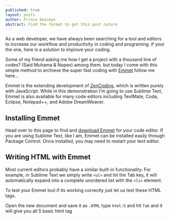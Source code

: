 ```yaml
---
published: true
layout: posts
author: Prince Emineys
abstract: Find the format to get this post nature
---
```

As a web developer, we have always been searching for a tool and editors to increase our workflow and productivity in coding and programing. if your the one, here is a solution to improve your coding.

Some of my friend asking me how I get a project with a thousand line of codes? (Said Muhama & Nopex) among them. but today I come with this simple method to archieve the super fast coding with [Emmet](http://emmet.io/)  follow me here...

Emmet is the extending development of [ZenCoding](http://en.wikipedia.org/wiki/Zen_Coding), which is written purely with JavaScript. While in this demonstration I’m going to use Sublime Text, Emmet is also available for many code editors including TextMate, Coda, Eclipse, Notepad++, and Adobe DreamWeaver.

## **Installing Emmet**

Head over to this page to find and [download Emmet](http://emmet.io/download/) for your code editor. If you are using Sublime Text, like I am, Emmet can be installed easily through Package Control. Once installed, you may need to restart your text editor.

## **Writing HTML with Emmet**

Most current editors probably have a similar built-in functionality. For example, in Sublime Text we simply write ``` <ul> ``` and hit the Tab key, it will automatically expand into a complete unordered list with the ``` <li> ``` element.

To test your Emmet tool if its working correctly just let us test these HTML tags.

Open the new document and save it as ```.HTML``` 
type ```html:5``` and hit ```Tab``` and it will give you all 5 basic html tag 

<!DOCTYPE html>
<html lang="en">
<head>
    <meta charset="UTF-8">
    <title>Document</title>
</head>
<body>
    
</body>
</html>

